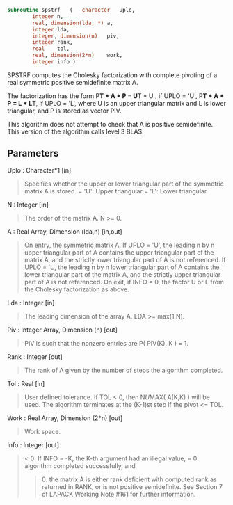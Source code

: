 ```fortran
subroutine spstrf	(	character	uplo,
		integer	n,
		real, dimension(lda, *)	a,
		integer	lda,
		integer, dimension(n)	piv,
		integer	rank,
		real	tol,
		real, dimension(2*n)	work,
		integer	info )
```

 SPSTRF computes the Cholesky factorization with complete
 pivoting of a real symmetric positive semidefinite matrix A.

 The factorization has the form
    P**T * A * P = U**T * U ,  if UPLO = 'U',
    P**T * A * P = L  * L**T,  if UPLO = 'L',
 where U is an upper triangular matrix and L is lower triangular, and
 P is stored as vector PIV.

 This algorithm does not attempt to check that A is positive
 semidefinite. This version of the algorithm calls level 3 BLAS.

## Parameters
Uplo : Character*1 [in]
> Specifies whether the upper or lower triangular part of the
> symmetric matrix A is stored.
> = 'U':  Upper triangular
> = 'L':  Lower triangular

N : Integer [in]
> The order of the matrix A.  N >= 0.

A : Real Array, Dimension (lda,n) [in,out]
> On entry, the symmetric matrix A.  If UPLO = 'U', the leading
> n by n upper triangular part of A contains the upper
> triangular part of the matrix A, and the strictly lower
> triangular part of A is not referenced.  If UPLO = 'L', the
> leading n by n lower triangular part of A contains the lower
> triangular part of the matrix A, and the strictly upper
> triangular part of A is not referenced.
> On exit, if INFO = 0, the factor U or L from the Cholesky
> factorization as above.

Lda : Integer [in]
> The leading dimension of the array A.  LDA >= max(1,N).

Piv : Integer Array, Dimension (n) [out]
> PIV is such that the nonzero entries are P( PIV(K), K ) = 1.

Rank : Integer [out]
> The rank of A given by the number of steps the algorithm
> completed.

Tol : Real [in]
> User defined tolerance. If TOL < 0, then N*U*MAX( A(K,K) )
> will be used. The algorithm terminates at the (K-1)st step
> if the pivot <= TOL.

Work : Real Array, Dimension (2*n) [out]
> Work space.

Info : Integer [out]
> < 0: If INFO = -K, the K-th argument had an illegal value,
> = 0: algorithm completed successfully, and
> > 0: the matrix A is either rank deficient with computed rank
> as returned in RANK, or is not positive semidefinite. See
> Section 7 of LAPACK Working Note #161 for further
> information.

